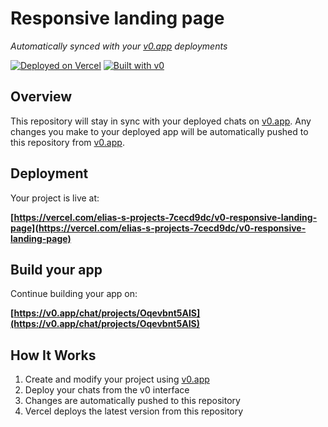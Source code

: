 # Responsive landing page

*Automatically synced with your [v0.app](https://v0.app) deployments*

[![Deployed on Vercel](https://img.shields.io/badge/Deployed%20on-Vercel-black?style=for-the-badge&logo=vercel)](https://vercel.com/elias-s-projects-7cecd9dc/v0-responsive-landing-page)
[![Built with v0](https://img.shields.io/badge/Built%20with-v0.app-black?style=for-the-badge)](https://v0.app/chat/projects/Oqevbnt5AIS)

## Overview

This repository will stay in sync with your deployed chats on [v0.app](https://v0.app).
Any changes you make to your deployed app will be automatically pushed to this repository from [v0.app](https://v0.app).

## Deployment

Your project is live at:

**[https://vercel.com/elias-s-projects-7cecd9dc/v0-responsive-landing-page](https://vercel.com/elias-s-projects-7cecd9dc/v0-responsive-landing-page)**

## Build your app

Continue building your app on:

**[https://v0.app/chat/projects/Oqevbnt5AIS](https://v0.app/chat/projects/Oqevbnt5AIS)**

## How It Works

1. Create and modify your project using [v0.app](https://v0.app)
2. Deploy your chats from the v0 interface
3. Changes are automatically pushed to this repository
4. Vercel deploys the latest version from this repository